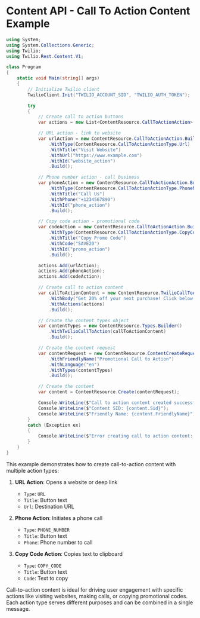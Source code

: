 # Content API - Call To Action Content Example

```csharp
using System;
using System.Collections.Generic;
using Twilio;
using Twilio.Rest.Content.V1;

class Program
{
    static void Main(string[] args)
    {
        // Initialize Twilio client
        TwilioClient.Init("TWILIO_ACCOUNT_SID", "TWILIO_AUTH_TOKEN");

        try
        {
            // Create call to action buttons
            var actions = new List<ContentResource.CallToActionAction>();

            // URL action - link to website
            var urlAction = new ContentResource.CallToActionAction.Builder()
                .WithType(ContentResource.CallToActionActionType.Url)
                .WithTitle("Visit Website")
                .WithUrl("https://www.example.com")
                .WithId("website_action")
                .Build();

            // Phone number action - call business
            var phoneAction = new ContentResource.CallToActionAction.Builder()
                .WithType(ContentResource.CallToActionActionType.PhoneNumber)
                .WithTitle("Call Us")
                .WithPhone("+1234567890")
                .WithId("phone_action")
                .Build();

            // Copy code action - promotional code
            var codeAction = new ContentResource.CallToActionAction.Builder()
                .WithType(ContentResource.CallToActionActionType.CopyCode)
                .WithTitle("Copy Promo Code")
                .WithCode("SAVE20")
                .WithId("promo_action")
                .Build();

            actions.Add(urlAction);
            actions.Add(phoneAction);
            actions.Add(codeAction);

            // Create call to action content
            var callToActionContent = new ContentResource.TwilioCallToAction.Builder()
                .WithBody("Get 20% off your next purchase! Click below to visit our website, call for support, or copy your discount code.")
                .WithActions(actions)
                .Build();

            // Create the content types object
            var contentTypes = new ContentResource.Types.Builder()
                .WithTwilioCallToAction(callToActionContent)
                .Build();

            // Create the content request
            var contentRequest = new ContentResource.ContentCreateRequest.Builder()
                .WithFriendlyName("Promotional Call to Action")
                .WithLanguage("en")
                .WithTypes(contentTypes)
                .Build();

            // Create the content
            var content = ContentResource.Create(contentRequest);

            Console.WriteLine($"Call to action content created successfully!");
            Console.WriteLine($"Content SID: {content.Sid}");
            Console.WriteLine($"Friendly Name: {content.FriendlyName}");
        }
        catch (Exception ex)
        {
            Console.WriteLine($"Error creating call to action content: {ex.Message}");
        }
    }
}
```

This example demonstrates how to create call-to-action content with multiple action types:

1. **URL Action**: Opens a website or deep link
   - `Type`: `URL`
   - `Title`: Button text
   - `Url`: Destination URL

2. **Phone Action**: Initiates a phone call
   - `Type`: `PHONE_NUMBER`
   - `Title`: Button text
   - `Phone`: Phone number to call

3. **Copy Code Action**: Copies text to clipboard
   - `Type`: `COPY_CODE`
   - `Title`: Button text
   - `Code`: Text to copy

Call-to-action content is ideal for driving user engagement with specific actions like visiting websites, making calls, or copying promotional codes. Each action type serves different purposes and can be combined in a single message.